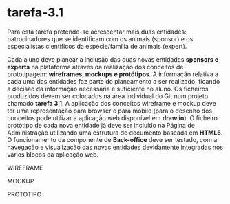 # tarefa-3.1

Para esta tarefa pretende-se acrescentar mais duas entidades: patrocinadores que se identificam com os animais (sponsor) e os especialistas científicos da espécie/família de animais (expert).

Cada aluno deve planear a inclusão das duas novas entidades **sponsors e experts** na plataforma através da realização dos conceitos de prototipagem: **wireframes, mockups e protótipos**. A informação relativa a cada uma das entidades faz parte do planeamento a ser realizado, ficando a decisão da informação necessária e suficiente no aluno.
Os ficheiros produzidos devem ser colocados na área individual do Git num projeto chamado **tarefa 3.1**.
A aplicação dos conceitos wireframe e mockup deve ter uma representação para browser e para mobile (para o desenho dos conceitos pode utilizar a aplicação web disponível em **draw.io**).
O ficheiro protótipo de cada nova entidade já deve ser incluído na Página de Administração utilizando uma estrutura de documento baseada em **HTML5**. O funcionamento da componente de **Back-office** deve ser testado, com a navegação e visualização das novas entidades devidamente integradas nos vários blocos da aplicação web.

WIREFRAME


MOCKUP

PROTOTIPO